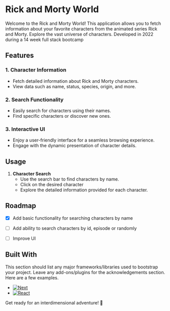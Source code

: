 # Rick and Morty World

Welcome to the Rick and Morty World! This application allows you to fetch information about your favorite characters from the animated series Rick and Morty. Explore the vast universe of characters.
Developed in 2022 during a 14 week full stack bootcamp

## Features

### 1. Character Information
   - Fetch detailed information about Rick and Morty characters.
   - View data such as name, status, species, origin, and more.

### 2. Search Functionality
   - Easily search for characters using their names.
   - Find specific characters or discover new ones.

### 3. Interactive UI
   - Enjoy a user-friendly interface for a seamless browsing experience.
   - Engage with the dynamic presentation of character details.

## Usage

1. **Character Search**
   - Use the search bar to find characters by name.
   - Click on the desired character
   - Explore the detailed information provided for each character.

## Roadmap

- [x] Add basic functionality for searching characters by name
- [ ] Add ability to search characters by id, episode or randomly
- [ ] Improve UI


## Built With

This section should list any major frameworks/libraries used to bootstrap your project. Leave any add-ons/plugins for the acknowledgements section. Here are a few examples.

* [![Next][Next.js]][Next-url]
* [![React][React.js]][React-url]

Get ready for an interdimensional adventure! 🚀

[Next.js]: https://img.shields.io/badge/next.js-000000?style=for-the-badge&logo=nextdotjs&logoColor=white
[Next-url]: https://nextjs.org/
[React.js]: https://img.shields.io/badge/React-20232A?style=for-the-badge&logo=react&logoColor=61DAFB
[React-url]: https://reactjs.org/
